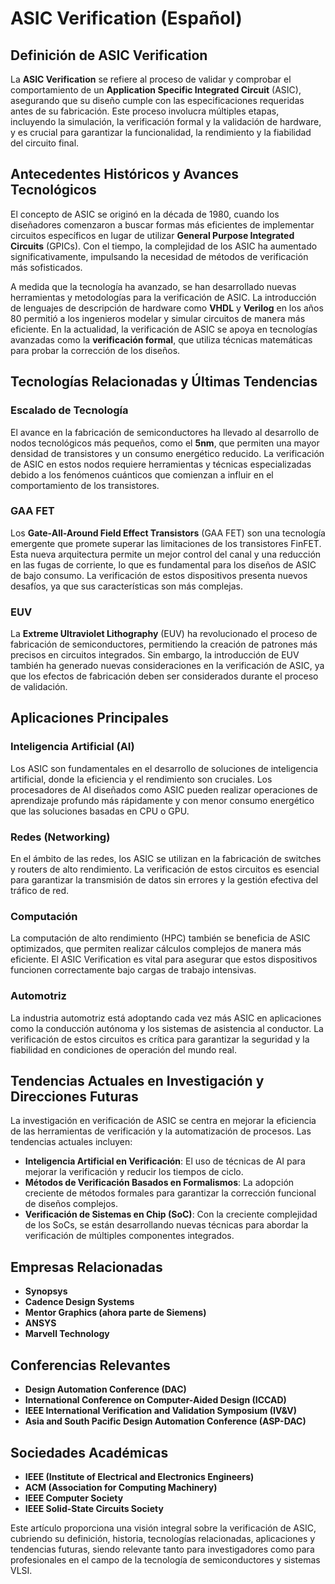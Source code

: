 # ASIC Verification (Español)

## Definición de ASIC Verification

La **ASIC Verification** se refiere al proceso de validar y comprobar el comportamiento de un **Application Specific Integrated Circuit** (ASIC), asegurando que su diseño cumple con las especificaciones requeridas antes de su fabricación. Este proceso involucra múltiples etapas, incluyendo la simulación, la verificación formal y la validación de hardware, y es crucial para garantizar la funcionalidad, la rendimiento y la fiabilidad del circuito final.

## Antecedentes Históricos y Avances Tecnológicos

El concepto de ASIC se originó en la década de 1980, cuando los diseñadores comenzaron a buscar formas más eficientes de implementar circuitos específicos en lugar de utilizar **General Purpose Integrated Circuits** (GPICs). Con el tiempo, la complejidad de los ASIC ha aumentado significativamente, impulsando la necesidad de métodos de verificación más sofisticados.

A medida que la tecnología ha avanzado, se han desarrollado nuevas herramientas y metodologías para la verificación de ASIC. La introducción de lenguajes de descripción de hardware como **VHDL** y **Verilog** en los años 80 permitió a los ingenieros modelar y simular circuitos de manera más eficiente. En la actualidad, la verificación de ASIC se apoya en tecnologías avanzadas como la **verificación formal**, que utiliza técnicas matemáticas para probar la corrección de los diseños.

## Tecnologías Relacionadas y Últimas Tendencias

### Escalado de Tecnología

El avance en la fabricación de semiconductores ha llevado al desarrollo de nodos tecnológicos más pequeños, como el **5nm**, que permiten una mayor densidad de transistores y un consumo energético reducido. La verificación de ASIC en estos nodos requiere herramientas y técnicas especializadas debido a los fenómenos cuánticos que comienzan a influir en el comportamiento de los transistores.

### GAA FET

Los **Gate-All-Around Field Effect Transistors** (GAA FET) son una tecnología emergente que promete superar las limitaciones de los transistores FinFET. Esta nueva arquitectura permite un mejor control del canal y una reducción en las fugas de corriente, lo que es fundamental para los diseños de ASIC de bajo consumo. La verificación de estos dispositivos presenta nuevos desafíos, ya que sus características son más complejas.

### EUV

La **Extreme Ultraviolet Lithography** (EUV) ha revolucionado el proceso de fabricación de semiconductores, permitiendo la creación de patrones más precisos en circuitos integrados. Sin embargo, la introducción de EUV también ha generado nuevas consideraciones en la verificación de ASIC, ya que los efectos de fabricación deben ser considerados durante el proceso de validación.

## Aplicaciones Principales

### Inteligencia Artificial (AI)

Los ASIC son fundamentales en el desarrollo de soluciones de inteligencia artificial, donde la eficiencia y el rendimiento son cruciales. Los procesadores de AI diseñados como ASIC pueden realizar operaciones de aprendizaje profundo más rápidamente y con menor consumo energético que las soluciones basadas en CPU o GPU.

### Redes (Networking)

En el ámbito de las redes, los ASIC se utilizan en la fabricación de switches y routers de alto rendimiento. La verificación de estos circuitos es esencial para garantizar la transmisión de datos sin errores y la gestión efectiva del tráfico de red.

### Computación

La computación de alto rendimiento (HPC) también se beneficia de ASIC optimizados, que permiten realizar cálculos complejos de manera más eficiente. El ASIC Verification es vital para asegurar que estos dispositivos funcionen correctamente bajo cargas de trabajo intensivas.

### Automotriz

La industria automotriz está adoptando cada vez más ASIC en aplicaciones como la conducción autónoma y los sistemas de asistencia al conductor. La verificación de estos circuitos es crítica para garantizar la seguridad y la fiabilidad en condiciones de operación del mundo real.

## Tendencias Actuales en Investigación y Direcciones Futuras

La investigación en verificación de ASIC se centra en mejorar la eficiencia de las herramientas de verificación y la automatización de procesos. Las tendencias actuales incluyen:

- **Inteligencia Artificial en Verificación**: El uso de técnicas de AI para mejorar la verificación y reducir los tiempos de ciclo.
- **Métodos de Verificación Basados en Formalismos**: La adopción creciente de métodos formales para garantizar la corrección funcional de diseños complejos.
- **Verificación de Sistemas en Chip (SoC)**: Con la creciente complejidad de los SoCs, se están desarrollando nuevas técnicas para abordar la verificación de múltiples componentes integrados.

## Empresas Relacionadas

- **Synopsys**
- **Cadence Design Systems**
- **Mentor Graphics (ahora parte de Siemens)**
- **ANSYS**
- **Marvell Technology**

## Conferencias Relevantes

- **Design Automation Conference (DAC)**
- **International Conference on Computer-Aided Design (ICCAD)**
- **IEEE International Verification and Validation Symposium (IV&V)**
- **Asia and South Pacific Design Automation Conference (ASP-DAC)**

## Sociedades Académicas

- **IEEE (Institute of Electrical and Electronics Engineers)**
- **ACM (Association for Computing Machinery)**
- **IEEE Computer Society**
- **IEEE Solid-State Circuits Society**

Este artículo proporciona una visión integral sobre la verificación de ASIC, cubriendo su definición, historia, tecnologías relacionadas, aplicaciones y tendencias futuras, siendo relevante tanto para investigadores como para profesionales en el campo de la tecnología de semiconductores y sistemas VLSI.